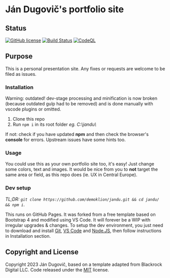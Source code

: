 # Ján Dugovič's portfolio site

## Status

[![GitHub license](https://img.shields.io/badge/license-MIT-blue.svg)](https://raw.githubusercontent.com/demoklion/jandu/master/LICENSE)
[![Build Status](https://travis-ci.org/demoklion/jandu.svg?branch=master)](https://travis-ci.org/demoklion/jandu)
[![CodeQL](https://github.com/demoklion/jandu/actions/workflows/codeql-analysis.yml/badge.svg)](https://github.com/demoklion/jandu/actions/workflows/codeql-analysis.yml)

## Purpose

This is a personal presentation site. Any fixes or requests are welcome to be filed as issues.

### Installation

Warning: outdated! dev-stage processing and minification is now broken (because outdated gulp had to be removed) and is done manually with vscode plugins or omitted.

1. Clone this repo
2. Run `npm i` in its root folder _eg. C:\\jandu\\_

If not: check if you have updated **npm** and then check the browser's **console** for errors. Upstream issues have some hints too.

### Usage

You could use this as your own portfolio site too, it's easy! Just change some colors, text and images. It would be nice from you to **not** target the same area or field, as this repo does (ie. UX in Central Europe).

### Dev setup

_TL;DR: `git clone https://github.com/demoklion/jandu.git && cd jandu/ && npm i`_.

This runs on GitHub Pages. It was forked from a free template based on Bootstrap 4 and modified using VS Code. It will forever be a WIP with irregular upgrades & changes. To setup the dev environment, you just need to download and install [Git](https://git-scm.com/download/win), [VS Code](https://code.visualstudio.com/) and [Node.JS](https://nodejs.org/en/), then follow instructions in Installation section.

## Copyright and License

Copyright 2023 Ján Dugovič, based on a template adapted from Blackrock Digital LLC. Code released under the [MIT](https://github.com/BlackrockDigital/startbootstrap-grayscale/blob/gh-pages/LICENSE) license.

